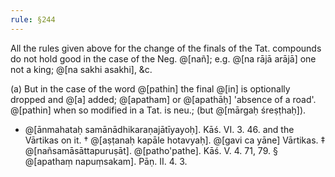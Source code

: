 ```yaml
---
rule: §244
---
```


All the rules given above for the change of the finals of the Tat. compounds do not hold good in the case of the Neg. @[nañ]; e.g. @[na rājā arājā] one not a king; @[na sakhi asakhi], &c.

(a) But in the case of the word @[pathin] the final @[in] is optionally dropped and @[a] added; @[apatham] or @[apathāḥ] 'absence of a road'. @[pathin] when so modified in a Tat. is neu.; (but @[mārgaḥ śreṣṭhaḥ]).

- @[ānmahataḥ samānādhikaraṇajātīyayoḥ]. Kāś. VI. 3. 46. and the Vārtikas on it.
† @[aṣṭanaḥ kapāle hotavyaḥ]. @[gavi ca yāne] Vārtikas.
‡ @[nañsamāsāttapuruṣāt]. @[patho'pathe]. Kāś. V. 4. 71, 79.
§ @[apathaṃ napuṃsakam]. Pāṇ. II. 4. 3.